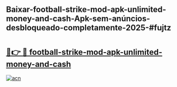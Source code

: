 ## Baixar-football-strike-mod-apk-unlimited-money-and-cash-Apk-sem-anúncios-desbloqueado-completamente-2025-#fujtz

# <h2><a href="https://ainizakaria.my?title=football-strike-mod-apk-unlimited-money-and-cash&ref=20M">🔗👉 🔴 football-strike-mod-apk-unlimited-money-and-cash</a></h2>

[![acn](https://github.com/user-attachments/assets/0f9c940e-d8b0-45ae-aac7-cd30a18b3e1c)](https://ainizakaria.my?title=football-strike-mod-apk-unlimited-money-and-cash&ref=20M)

